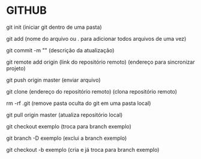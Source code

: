 
# GITHUB #

git init 
(iniciar git dentro de uma pasta)

git add 
(nome do arquivo ou . para adicionar todos arquivos de uma vez)

git commit -m "" 
(descrição da atualização)

git remote add origin 
(link do repositório remoto) (endereço para sincronizar projeto)

git push origin master 
(enviar arquivo)

git clone 
(endereço do repositório remoto) (clona repositório remoto)

rm -rf .git 
(remove pasta oculta do git em uma pasta local)

git pull origin master 
(atualiza repositório local)

git checkout exemplo
(troca para branch exemplo)

git branch -D exemplo
(exclui a branch exemplo)

git checkout -b exemplo
(cria e já troca para branch exemplo)


